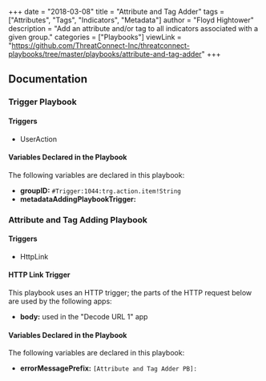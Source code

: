 +++
date = "2018-03-08"
title = "Attribute and Tag Adder"
tags = ["Attributes", "Tags", "Indicators", "Metadata"]
author = "Floyd Hightower"
description = "Add an attribute and/or tag to all indicators associated with a given group."
categories = ["Playbooks"]
viewLink = "https://github.com/ThreatConnect-Inc/threatconnect-playbooks/tree/master/playbooks/attribute-and-tag-adder"
+++

## Documentation

### Trigger Playbook

#### Triggers

- UserAction

#### Variables Declared in the Playbook

The following variables are declared in this playbook:

- **groupID:** `#Trigger:1044:trg.action.item!String`
- **metadataAddingPlaybookTrigger:** <NO VALUE GIVEN>

### Attribute and Tag Adding Playbook

#### Triggers

- HttpLink

#### HTTP Link Trigger

This playbook uses an HTTP trigger; the parts of the HTTP request below are used by the following apps:

- **body:** used in the "Decode URL 1" app

#### Variables Declared in the Playbook

The following variables are declared in this playbook:

- **errorMessagePrefix:** `[Attribute and Tag Adder PB]:`
